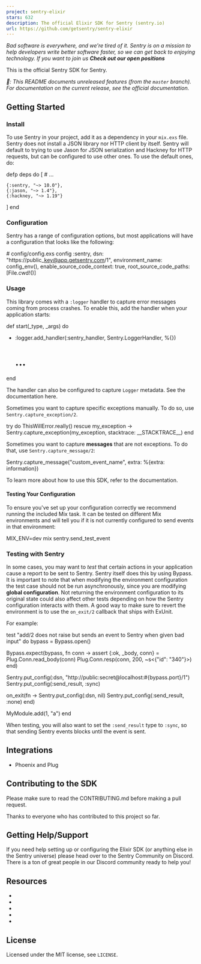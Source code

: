 ```yaml
---
project: sentry-elixir
stars: 632
description: The official Elixir SDK for Sentry (sentry.io)
url: https://github.com/getsentry/sentry-elixir
---
```


_Bad software is everywhere, and we're tired of it. Sentry is on a mission to help developers write better software faster, so we can get back to enjoying technology. If you want to join us **Check out our open positions**_

This is the official Sentry SDK for Sentry.

_💁: This README documents unreleased features (from the `master` branch). For documentation on the current release, see the official documentation._

Getting Started
---------------

### Install

To use Sentry in your project, add it as a dependency in your `mix.exs` file. Sentry does not install a JSON library nor HTTP client by itself. Sentry will default to trying to use Jason for JSON serialization and Hackney for HTTP requests, but can be configured to use other ones. To use the default ones, do:

defp deps do
  \[
    \# ...

    {:sentry, "~> 10.0"},
    {:jason, "~> 1.4"},
    {:hackney, "~> 1.19"}
  \]
end

### Configuration

Sentry has a range of configuration options, but most applications will have a configuration that looks like the following:

\# config/config.exs
config :sentry,
  dsn: "https://public\_key@app.getsentry.com/1",
  environment\_name: config\_env(),
  enable\_source\_code\_context: true,
  root\_source\_code\_paths: \[File.cwd!()\]

### Usage

This library comes with a `:logger` handler to capture error messages coming from process crashes. To enable this, add the handler when your application starts:

  def start(\_type, \_args) do
+   :logger.add\_handler(:sentry\_handler, Sentry.LoggerHandler, %{})

    # ...
  end

The handler can also be configured to capture `Logger` metadata. See the documentation here.

Sometimes you want to capture specific exceptions manually. To do so, use `Sentry.capture_exception/2`.

try do
  ThisWillError.really()
rescue
  my\_exception \->
    Sentry.capture\_exception(my\_exception, stacktrace: \_\_STACKTRACE\_\_)
end

Sometimes you want to capture **messages** that are not exceptions. To do that, use `Sentry.capture_message/2`:

Sentry.capture\_message("custom\_event\_name", extra: %{extra: information})

To learn more about how to use this SDK, refer to the documentation.

#### Testing Your Configuration

To ensure you've set up your configuration correctly we recommend running the included Mix task. It can be tested on different Mix environments and will tell you if it is not currently configured to send events in that environment:

MIX\_ENV=dev mix sentry.send\_test\_event

### Testing with Sentry

In some cases, you may want to _test_ that certain actions in your application cause a report to be sent to Sentry. Sentry itself does this by using Bypass. It is important to note that when modifying the environment configuration the test case should not be run asynchronously, since you are modifying **global configuration**. Not returning the environment configuration to its original state could also affect other tests depending on how the Sentry configuration interacts with them. A good way to make sure to revert the environment is to use the `on_exit/2` callback that ships with ExUnit.

For example:

test "add/2 does not raise but sends an event to Sentry when given bad input" do
  bypass \= Bypass.open()

  Bypass.expect(bypass, fn conn \->
    assert {:ok, \_body, conn} \= Plug.Conn.read\_body(conn)
    Plug.Conn.resp(conn, 200, ~s<{"id": "340"}\>)
  end)

  Sentry.put\_config(:dsn, "http://public:secret@localhost:#{bypass.port}/1")
  Sentry.put\_config(:send\_result, :sync)

  on\_exit(fn \->
    Sentry.put\_config(:dsn, nil)
    Sentry.put\_config(:send\_result, :none)
  end)

  MyModule.add(1, "a")
end

When testing, you will also want to set the `:send_result` type to `:sync`, so that sending Sentry events blocks until the event is sent.

Integrations
------------

-   Phoenix and Plug

Contributing to the SDK
-----------------------

Please make sure to read the CONTRIBUTING.md before making a pull request.

Thanks to everyone who has contributed to this project so far.

Getting Help/Support
--------------------

If you need help setting up or configuring the Elixir SDK (or anything else in the Sentry universe) please head over to the Sentry Community on Discord. There is a ton of great people in our Discord community ready to help you!

Resources
---------

-   
-   
-   
-   
-   

License
-------

Licensed under the MIT license, see `LICENSE`.
